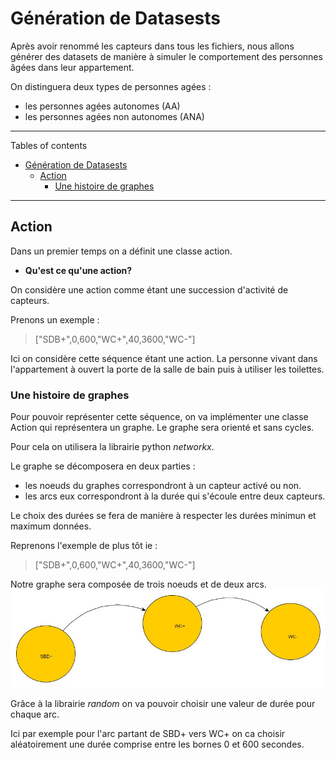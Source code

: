 # Génération de Datasests

Après avoir renommé les capteurs dans tous les fichiers, nous allons générer des datasets de manière à simuler le comportement des personnes âgées dans leur appartement.

On distinguera deux types de personnes agées :

- les personnes agées autonomes (AA)
- les personnes agées non autonomes (ANA)

---

 Tables of contents

- [Génération de Datasests](#génération-de-datasests)
  - [Action](#action)
    - [Une histoire de graphes](#une-histoire-de-graphes)

---

## Action

Dans un premier temps on a définit une classe action.

- **Qu'est ce qu'une action?**

On considère une action comme étant une succession d'activité de capteurs.

Prenons un exemple : 
> ["SDB+",0,600,"WC+",40,3600,"WC-"]

Ici on considère cette séquence étant une action. La personne vivant dans l'appartement à ouvert la porte de la salle de bain puis à utiliser les toilettes.

### Une histoire de graphes

Pour pouvoir représenter cette séquence, on va implémenter une classe Action qui représentera un graphe. Le graphe sera orienté et sans cycles.

Pour cela on utilisera la librairie python _networkx_.

 Le graphe se décomposera en deux parties :

- les noeuds du graphes correspondront à un capteur activé ou non.
- les arcs eux correspondront à la durée qui s'écoule entre deux capteurs.

Le choix des durées se fera de manière à respecter les durées minimun et maximum données. 

Reprenons l'exemple de plus tôt ie :
> ["SDB+",0,600,"WC+",40,3600,"WC-"]

Notre graphe sera composée de trois noeuds et de deux arcs. 
![image](https://github.com/uvsq22006756/prevadom_image/blob/main/ex_action.jpg)

Grâce à la librairie _random_ on va pouvoir choisir une valeur de durée pour chaque arc.

Ici par exemple pour l'arc partant de SBD+ vers WC+ on ca choisir aléatoirement une durée comprise entre les bornes 0 et 600 secondes.

